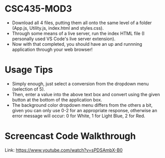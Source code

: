 # CSC435-MOD3
- Download all 4 files, putting them all onto the same level of a folder (App.js, Utility.js, index.html and styles.css).
- Through some means of a live server, run the index HTML file (I personally used VS Code's live server extension).
- Now with that completed, you should have an up and runnning application through your web browser!
# Usage Tips
- Simply enough, just select a conversion from the dropdown menu (selection of 5).
- Then, enter a value into the above text box and convert using the given button at the bottom of the application box.
- The background color dropdown menu differs from the others a bit, given you can only use 0-2 for an appropriate response, otherwise an error message will occur:
0 for White,
1 for Light Blue,
2 for Red.
# Screencast Code Walkthrough
Link: https://www.youtube.com/watch?v=sPDSAmbX-B0
